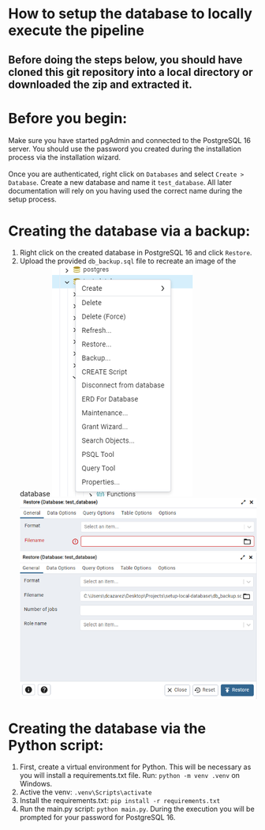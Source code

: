 # How to setup the database to locally execute the pipeline

## Before doing the steps below, you should have cloned this git repository into a local directory or downloaded the zip and extracted it.

# Before you begin:
Make sure you have started pgAdmin and connected to the PostgreSQL 16 server. You should use the password you created during the installation process via the installation wizard.\
\
Once you are authenticated, right click on ```Databases``` and select ```Create > Database```. Create a new database and name it ```test_database```. All later documentation will rely on you having used the correct name during the setup process.

# Creating the database via a backup:
1. Right click on the created database in PostgreSQL 16 and click ```Restore```. 
2. Upload the provided  ```db_backup.sql``` file to recreate an image of the database
![Import database backup](import.png)
![Backup selection](import2.png)
![Restore](restore.png)

# Creating the database via the Python script:
1. First, create a virtual environment for Python. This will be necessary as you will install a requirements.txt file. Run: ```python -m venv .venv``` on Windows.
2. Active the venv: ```.venv\Scripts\activate```
3. Install the requirements.txt: ```pip install -r requirements.txt```
4. Run the main.py script: ```python main.py```. During the execution you will be prompted for your password for PostgreSQL 16.